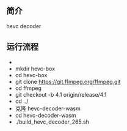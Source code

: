 ## 简介
hevc decoder

## 运行流程
+ 
+ mkdir hevc-box
+ cd hevc-box
+ git clone https://git.ffmpeg.org/ffmpeg.git
+ cd ffmpeg
+ git checkout -b 4.1 origin/release/4.1
+ cd ../
+ 克隆 hevc-decoder-wasm
+ cd hevc-decoder-wasm 
+ ./build_hevc_decoder_265.sh
